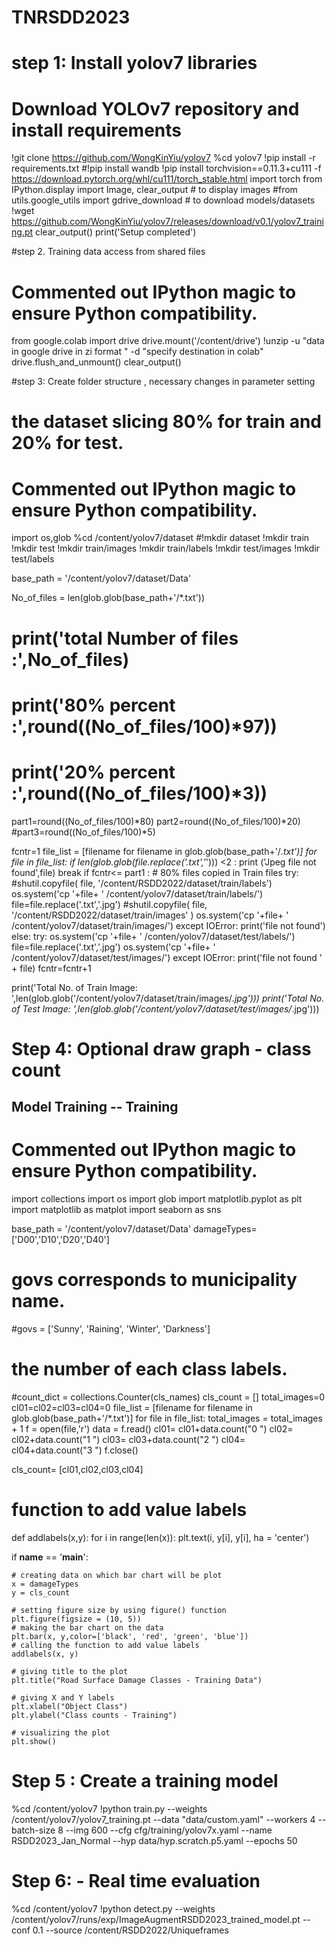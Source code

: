 # TNRSDD2023
# step 1:  Install yolov7 libraries
# Download YOLOv7 repository and install requirements
!git clone https://github.com/WongKinYiu/yolov7
%cd yolov7
!pip install -r requirements.txt
#!pip install wandb
!pip install torchvision==0.11.3+cu111 -f https://download.pytorch.org/whl/cu111/torch_stable.html
import torch
from IPython.display import Image, clear_output  # to display images
#from utils.google_utils import gdrive_download  # to download models/datasets
!wget https://github.com/WongKinYiu/yolov7/releases/download/v0.1/yolov7_training.pt 
clear_output()
print('Setup completed')


#step 2.  Training data access from shared files
# Commented out IPython magic to ensure Python compatibility.
from google.colab import drive
drive.mount('/content/drive')
!unzip -u "data in google drive in zi format " -d "specify destination in colab"
drive.flush_and_unmount()
clear_output()

#step 3: Create folder structure , necessary changes in parameter setting
# the dataset slicing 80% for train and 20% for test.
# Commented out IPython magic to ensure Python compatibility.
import os,glob
%cd /content/yolov7/dataset
#!mkdir dataset
!mkdir train
!mkdir test
!mkdir train/images
!mkdir train/labels
!mkdir test/images
!mkdir test/labels


base_path = '/content/yolov7/dataset/Data'

No_of_files = len(glob.glob(base_path+'/*.txt'))

# print('total Number of files :',No_of_files)
# print('80% percent :',round((No_of_files/100)*97))
# print('20% percent :',round((No_of_files/100)*3))

part1=round((No_of_files/100)*80)
part2=round((No_of_files/100)*20)
#part3=round((No_of_files/100)*5)


fcntr=1
file_list = [filename for filename in glob.glob(base_path+'/*.txt')]
for file in file_list:
  if len(glob.glob(file.replace('.txt','*'))) <2 :
    print ('Jpeg file not found',file)
    break
  if fcntr<= part1 :   #  80% files copied in Train files
    try:
      #shutil.copyfile( file, '/content/RSDD2022/dataset/train/labels')
      os.system('cp '+file+ ' /content/yolov7/dataset/train/labels/')
      file=file.replace('.txt','.jpg')
      #shutil.copyfile( file, '/content/RSDD2022/dataset/train/images' )
      os.system('cp '+file+ ' /content/yolov7/dataset/train/images/')
    except IOError:
      print('file not found')
  else:
    try:
      os.system('cp '+file+ ' /conten/yolov7/dataset/test/labels/')
      file=file.replace('.txt','.jpg')
      os.system('cp '+file+ ' /content/yolov7/dataset/test/images/')
    except IOError:
      print('file not found  ' + file)
  fcntr=fcntr+1

print('Total No. of Train Image: ',len(glob.glob('/content/yolov7/dataset/train/images/*.jpg')))
print('Total No. of Test Image: ',len(glob.glob('/content/yolov7/dataset/test/images/*.jpg')))

# Step 4: Optional draw graph - class count
## Model Training -- Training
# Commented out IPython magic to ensure Python compatibility.

import collections
import os
import glob
import matplotlib.pyplot as plt
import matplotlib as matplot
import seaborn as sns


base_path = '/content/yolov7/dataset/Data'
damageTypes=['D00','D10','D20','D40']

# govs corresponds to municipality name.
#govs = ['Sunny', 'Raining', 'Winter', 'Darkness']

# the number of each class labels.
#count_dict = collections.Counter(cls_names)
cls_count = []
total_images=0
cl01=cl02=cl03=cl04=0
file_list = [filename for filename in glob.glob(base_path+'/*.txt')]
for file in file_list:
  total_images = total_images + 1
  f = open(file,'r')
  data = f.read()
  cl01= cl01+data.count("0 ")
  cl02= cl02+data.count("1 ")
  cl03= cl03+data.count("2 ")
  cl04= cl04+data.count("3 ")
  f.close()
  
  cls_count= [cl01,cl02,cl03,cl04]

# function to add value labels
def addlabels(x,y):
    for i in range(len(x)):
        plt.text(i, y[i], y[i], ha = 'center')
  
if __name__ == '__main__':
    
    # creating data on which bar chart will be plot
    x = damageTypes
    y = cls_count
      
    # setting figure size by using figure() function 
    plt.figure(figsize = (10, 5))
    # making the bar chart on the data
    plt.bar(x, y,color=['black', 'red', 'green', 'blue'])
    # calling the function to add value labels
    addlabels(x, y)
      
    # giving title to the plot
    plt.title("Road Surface Damage Classes - Training Data")
      
    # giving X and Y labels
    plt.xlabel("Object Class")
    plt.ylabel("Class counts - Training")
      
    # visualizing the plot
    plt.show()

# Step 5 : Create a training model
%cd /content/yolov7
!python train.py  --weights /content/yolov7/yolov7_training.pt --data "data/custom.yaml" --workers 4 --batch-size 8 --img 600 --cfg cfg/training/yolov7x.yaml --name RSDD2023_Jan_Normal --hyp data/hyp.scratch.p5.yaml --epochs 50

# Step 6: - Real time evaluation
%cd /content/yolov7
!python detect.py --weights /content/yolov7/runs/exp/ImageAugmentRSDD2023_trained_model.pt --conf 0.1 --source /content/RSDD2022/Uniqueframes
